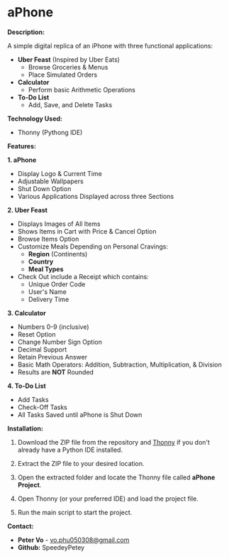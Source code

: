 # aPhone

**Description:**

A simple digital replica of an iPhone with three functional applications: 
- **Uber Feast** (Inspired by Uber Eats)
  - Browse Groceries & Menus
  - Place Simulated Orders 
- **Calculator**
  - Perform basic Arithmetic Operations
- **To-Do List**
  - Add, Save, and Delete Tasks 

**Technology Used:** 
- Thonny (Pythong IDE)

**Features:**

**1. aPhone**
- Display Logo & Current Time
- Adjustable Wallpapers
- Shut Down Option
- Various Applications Displayed across three Sections
    
**2. Uber Feast**
- Displays Images of All Items
- Shows Items in Cart with Price & Cancel Option
- Browse Items Option
- Customize Meals Depending on Personal Cravings:
  - **Region** (Continents)
  - **Country**
  - **Meal Types**
- Check Out include a Receipt which contains:
  - Unique Order Code
  - User's Name
  - Delivery Time
    
**3. Calculator**
- Numbers 0-9 (inclusive)
- Reset Option
- Change Number Sign Option
- Decimal Support
- Retain Previous Answer
- Basic Math Operators: Addition, Subtraction, Multiplication, & Division
- Results are **NOT** Rounded
  
 **4. To-Do List**
- Add Tasks
- Check-Off Tasks
- All Tasks Saved until aPhone is Shut Down
  
**Installation:**
1. Download the ZIP file from the repository and [Thonny](https://thonny.org/) if you don't already have a Python IDE installed.

2. Extract the ZIP file to your desired location.

3. Open the extracted folder and locate the Thonny file called **aPhone Project**.

4. Open Thonny (or your preferred IDE) and load the project file.

5. Run the main script to start the project.

**Contact:** 
- **Peter Vo** - vo.phu050308@gmail.com
- **Github:** SpeedeyPetey
    
